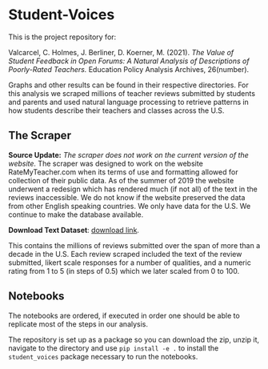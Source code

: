 # Student-Voices

This is the project repository for: 

Valcarcel, C. Holmes, J. Berliner, D. Koerner, M. (2021). *The Value of Student Feedback in Open Forums: A Natural Analysis of Descriptions of Poorly-Rated Teachers.* Education Policy Analysis Archives, 26(number). 

Graphs and other results can be found in their respective directories. For this analysis we scraped millions of teacher reviews submitted by students and parents and used  natural language processing to retrieve patterns in how students describe their teachers and classes across the U.S. 

## The Scraper 

**Source Update:** *The scraper does not work on the current version of the website.* The scraper was designed to work on the website RateMyTeacher.com when its terms of use and formatting allowed for collection of their public data. As of the summer of 2019 the website underwent a redesign which has rendered much (if not all) of the text in the reviews inaccessible. We do not know if the website preserved the data from other English speaking countries. We only have data for the U.S. We continue to make the database available. 

**Download Text Dataset**: [download link](https://www.filefactory.com/file/5h8slx7a527y/full_review_text.pbz2). 

This contains the millions of reviews submitted over the span of more than a decade in the U.S. Each review scraped included the text of the review submitted, likert scale responses for a number of qualities, and a numeric rating from 1 to 5 (in steps of 0.5) which we later scaled from 0 to 100. 

## Notebooks 

The notebooks are ordered, if executed in order one should be able to replicate most of the steps in our analysis. 

The repository is set up as a package so you can download the zip, unzip it, navigate to the directory and use `pip install -e .` to install the `student_voices` package necessary to run the notebooks. 